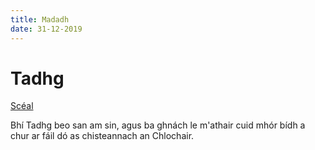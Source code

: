 ```yaml
---
title: Madadh
date: 31-12-2019
---
```


# Tadhg

[Scéal](/tadhg/tadhg-scl.html)

Bhí Tadhg beo san am sin, agus ba ghnách le
m'athair cuid mhór bídh a chur ar fáil dó as
chisteannach an Chlochair.
